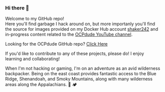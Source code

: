 ### Hi there 👋 

Welcome to my GitHub repo!\
Here you'll find garbage I hack around on, but more importanly you'll find the source for images provided on my Docker Hub account [shaker242](https://hub.docker.com/u/shaker242) and in-progress content related to the [OCPdude YouTube channel](https://www.youtube.com/c/OCPdude).

Looking for the OCPdude GitHub repo? [Click Here](https://github.com/ocpdude)

If you'd like to contribute to any of these projects, please do! I enjoy learning and collaborating!

When I'm not hacking or gaming, I'm on an adventure as an avid wilderness backpacker. Being on the east coast provides fantastic access to the Blue Ridge, Shenandoah, and Smoky Mountains, along with many wilderness areas along the Appalachians. 🥾 🏕

